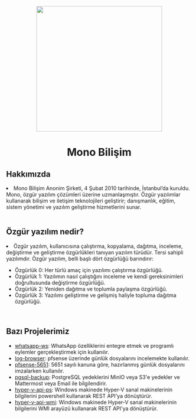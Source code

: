 <div align="center">
<a href="https://mono.net.tr/">
  <img src="https://monobilisim.com.tr/images/mono-bilisim.svg" width="340"/>
</a>
<h1> Mono Bilişim </h1>
</div>

<h2>Hakkımızda</h2>
<li> Mono Bilişim Anonim Şirketi, 4 Şubat 2010 tarihinde, İstanbul’da kuruldu. Mono, özgür yazılım çözümleri üzerine uzmanlaşmıştır. Özgür yazılımlar kullanarak bilişim ve iletişim teknolojileri geliştirir; danışmanlık, eğitim, sistem yönetimi ve yazılım geliştirme hizmetlerini sunar.</li>
<br>

<h2>Özgür yazılım nedir?</h2>
<li>Özgür yazılım, kullanıcısına çalıştırma, kopyalama, dağıtma, inceleme, değiştirme ve geliştirme özgürlükleri tanıyan yazılım türüdür. Tersi sahipli yazılımdır. Özgür yazılım, belli başlı dört özgürlüğü barındırır:</li>
<ul>
    <li>Özgürlük 0: Her türlü amaç için yazılımı çalıştırma özgürlüğü.</li>
    <li>Özgürlük 1: Yazılımın nasıl çalıştığını inceleme ve kendi gereksinimleri doğrultusunda değiştirme özgürlüğü.</li>
    <li>Özgürlük 2: Yeniden dağıtma ve toplumla paylaşma özgürlüğü.</li>
    <li>Özgürlük 3: Yazılımı geliştirme ve gelişmiş haliyle topluma dağıtma özgürlüğü.</li>
</ul>
<br>

<h2>Bazı Projelerimiz</h2>

- [whatsapp-ws](https://github.com/monobilisim/whatsapp-ws): WhatsApp özelliklerini entegre etmek ve programlı eylemler gerçekleştirmek için kullanılır.
- [log-browser](https://github.com/monobilisim/log_browser): pfsense üzerinde günlük dosyalarını incelemekte kullanılır.
- [pfsense-5651](https://github.com/monobilisim/pfsense-5651): 5651 sayılı kanuna göre, hazırlanmış günlük dosyalarını imzalarken kullanılır.
- [pgsql-backup](https://github.com/monobilisim/pgsql-backup): PostgreSQL yedeklerini MinIO veya S3'e yedekler ve Mattermost veya Email ile bilgilendirir.
- [hyper-v-api-ps](https://github.com/monobilisim/hyper-v-api-ps): Windows makinede Hyper-V sanal makinelerinin bilgilerini powershell kullanarak REST API'ya dönüştürür.
- [hyper-v-api-wmi](https://github.com/monobilisim/hyper-v-api-wmi): Windows makinede Hyper-V sanal makinelerinin bilgilerini WMI arayüzü kullanarak REST API'ya dönüştürür.

